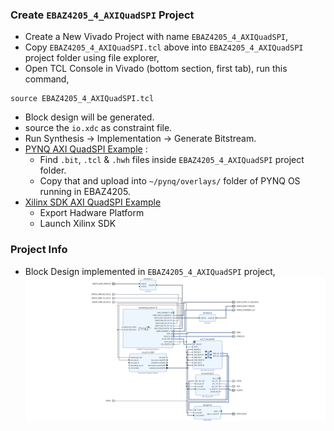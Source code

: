 ### Create `EBAZ4205_4_AXIQuadSPI` Project
- Create a New Vivado Project with name `EBAZ4205_4_AXIQuadSPI`,
- Copy `EBAZ4205_4_AXIQuadSPI.tcl` above into `EBAZ4205_4_AXIQuadSPI` project folder using file explorer,
- Open TCL Console in Vivado (bottom section, first tab), run this command,
```
source EBAZ4205_4_AXIQuadSPI.tcl
```
- Block design will be generated.
- source the `io.xdc` as constraint file.
- Run Synthesis -> Implementation -> Generate Bitstream.
- [PYNQ AXI QuadSPI Example](../../../PYNQ/4_AxiQuadSPI/) :
    - Find `.bit`, `.tcl` & `.hwh` files inside `EBAZ4205_4_AXIQuadSPI` project folder.
    - Copy that and upload into `~/pynq/overlays/` folder of PYNQ OS running in EBAZ4205.
- [Xilinx SDK AXI QuadSPI Example](../../../XilinxSDK/4_AxiQuadSPI)
    - Export Hadware Platform
    - Launch Xilinx SDK
### Project Info
- Block Design implemented in `EBAZ4205_4_AXIQuadSPI` project,
![](../../../resource/EBAZ4205_4_AXIQuadSPI_BlockDesign.png)